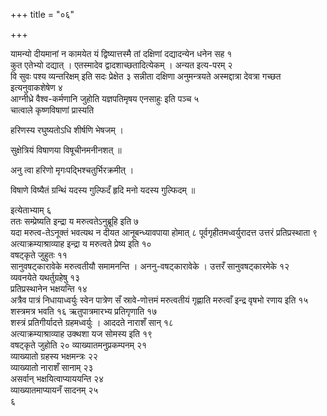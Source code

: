+++
title = "०६"

+++
 

यामन्यो दीयमानां न कामयेत यं द्विष्यात्तस्मै तां दक्षिणां दद्यादन्येन
धनेन सह १  
कुत एतेभ्यो दद्यात् । एतस्मादेव द्वादशाच्छतादित्येकम् ।
अन्यत इत्य-परम् २  
वि सुवः पश्य व्यन्तरिक्षम् इति सदः प्रेक्षेत ३
सन्नीता दक्षिणा अनुमन्त्रयते अस्मद्दात्रा देवत्रा गच्छत
इत्यनुवाकशेषेण ४  
आग्नीध्रे वैश्व-कर्मणानि जुहोति यज्ञपतिमृषय
एनसाहुः इति पञ्च ५  
चात्वाले कृष्णविषाणां प्रास्यति

हरिणस्य रघुष्यतोऽधि शीर्षणि भेषजम् ।

सुक्षेत्रियं विषाणया विषूचीनमनीनशत् ॥

अनु त्वा हरिणो मृगःपद्भिश्चतुर्भिरक्रमीत् ।

विषाणे विष्यैतं ग्रन्थिं यदस्य गुल्फिदँ हृदि मनो यदस्य गुल्फिदम् ॥

इत्येताभ्याम् ६  
ततः सम्प्रेष्यति इन्द्रा य मरुत्वतेऽनुब्रूहि इति ७  
यदा
मरुत्व-तेऽनूक्तं भवत्यथ न दीयत आनूबन्ध्यावपाया होमात् ८
पूर्वगृहीतमध्वर्युरादत्त उत्तरं प्रतिप्रस्थाता ९
अत्याक्रम्याश्राव्याह इन्द्रा य मरुत्वते प्रेष्य इति १०  
वषट्कृते
जुहुतः ११  
सानुवषट्कारावेके मरुत्वतीयौ समामनन्ति ।
अननु-वषट्कारावेके । उत्तरँ सानुवषट्कारमेके
१२  
व्यवनयेते यथर्तुग्रहेषु १३  
प्रतिप्रस्थानेन भक्षयन्ति १४  
अत्रैव
पात्रं निधायाध्वर्युः स्वेन पात्रेण सँ स्रावे-णोत्तमं मरुत्वतीयं
गृह्णाति मरुत्वाँ इन्द्र वृषभो रणाय इति १५  
शस्त्रमत्र भवति १६
ऋतुपात्रमारभ्य प्रतिगृणाति १७  
शस्त्रं प्रतिगीर्यादत्ते
ग्रहमध्वर्युः । आददते नाराशँ सान् १८  
अत्याक्रम्याश्राव्याह
उक्थशा यज सोमस्य इति १९  
वषट्कृते जुहोति २०
व्याख्यातमनुप्रकम्पनम् २१  
व्याख्यातो
ग्रहस्य भक्षमन्त्रः २२  
व्याख्यातो नाराशँ सानाम् २३  
असर्वान्
भक्षयित्वाप्याययन्ति २४  
व्याख्यातमाप्यायनँ
सादनम् २५  
६

